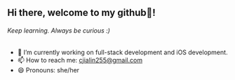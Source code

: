 ## Hi there, welcome to my github👋! 
###### *Keep learning. Always be curious :)*

- 🔭 I’m currently working on full-stack development and iOS development.
- 📫 How to reach me: cjialin255@gmail.com
- 😄 Pronouns: she/her
  
<!--
**JChen255/JChen255** is a ✨ _special_ ✨ repository because its `README.md` (this file) appears on your GitHub profile.

Here are some ideas to get you started:

- 🔭 I’m currently working on ...
- 🌱 I’m currently learning ...
- 👯 I’m looking to collaborate on ...
- 🤔 I’m looking for help with ...
- 💬 Ask me about ...
- 📫 How to reach me: ...
- 😄 Pronouns: ...
- ⚡ Fun fact: ...
-->


